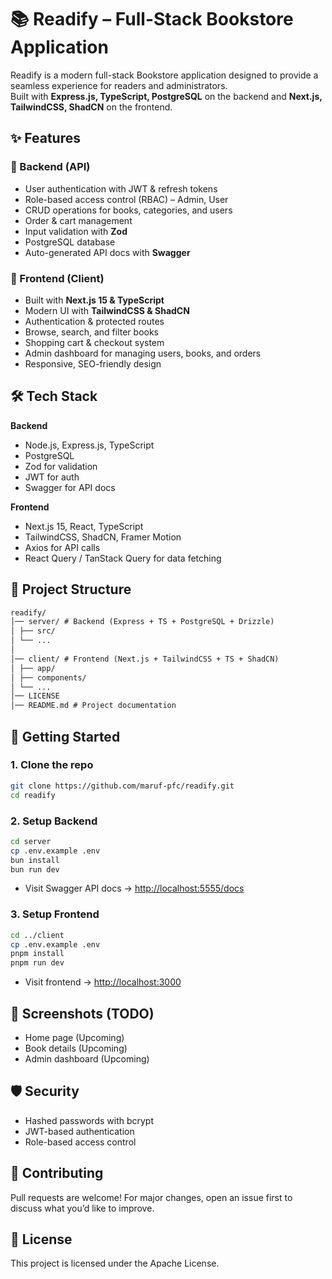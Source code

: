 # 📚 Readify – Full-Stack Bookstore Application

Readify is a modern full-stack Bookstore application designed to provide a seamless experience for readers and administrators.  
Built with **Express.js, TypeScript, PostgreSQL** on the backend and **Next.js, TailwindCSS, ShadCN** on the frontend.

## ✨ Features

### 🔹 Backend (API)

- User authentication with JWT & refresh tokens
- Role-based access control (RBAC) – Admin, User
- CRUD operations for books, categories, and users
- Order & cart management
- Input validation with **Zod**
- PostgreSQL database
- Auto-generated API docs with **Swagger**

### 🔹 Frontend (Client)

- Built with **Next.js 15 & TypeScript**
- Modern UI with **TailwindCSS & ShadCN**
- Authentication & protected routes
- Browse, search, and filter books
- Shopping cart & checkout system
- Admin dashboard for managing users, books, and orders
- Responsive, SEO-friendly design

## 🛠 Tech Stack

**Backend**

- Node.js, Express.js, TypeScript
- PostgreSQL
- Zod for validation
- JWT for auth
- Swagger for API docs

**Frontend**

- Next.js 15, React, TypeScript
- TailwindCSS, ShadCN, Framer Motion
- Axios for API calls
- React Query / TanStack Query for data fetching

## 📂 Project Structure

```txt
readify/
│── server/ # Backend (Express + TS + PostgreSQL + Drizzle)
│ ├── src/
│ └── ...
│
│── client/ # Frontend (Next.js + TailwindCSS + TS + ShadCN)
│ ├── app/
│ ├── components/
│ └── ...
│── LICENSE
│── README.md # Project documentation

```

## 🚀 Getting Started

### 1. Clone the repo

```bash
git clone https://github.com/maruf-pfc/readify.git
cd readify
```

### 2. Setup Backend

```bash
cd server
cp .env.example .env
bun install
bun run dev
```

- Visit Swagger API docs → [http://localhost:5555/docs](http://localhost:5555/docs)

### 3. Setup Frontend

```bash
cd ../client
cp .env.example .env
pnpm install
pnpm run dev
```

- Visit frontend → [http://localhost:3000](http://localhost:3000)

## 📸 Screenshots (TODO)

- Home page (Upcoming)
- Book details (Upcoming)
- Admin dashboard (Upcoming)

## 🛡️ Security

- Hashed passwords with bcrypt
- JWT-based authentication
- Role-based access control

## 🤝 Contributing

Pull requests are welcome! For major changes, open an issue first to discuss what you’d like to improve.

## 📜 License

This project is licensed under the Apache License.
